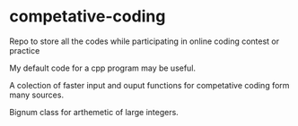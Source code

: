 # competative-coding
Repo to store all the codes while participating in online coding contest or practice

My default code for a cpp program may be useful.

A colection of faster input and ouput functions for competative coding form many sources.

Bignum class  for arthemetic of  large integers. 

